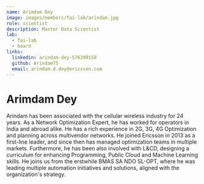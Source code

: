 ```yaml
---
name: Arimdam Dey
image: images/members/fai-lab/arindam.jpg
role: scientist
description: Master Data Scientist
lab: 
  - fai-lab
  - board 
links:
  linkedin: arindam-dey-576309158
  github: Arindam75
  email: arindam.d.dey@ericsson.com
---
```


# Arimdam Dey

Arindam has been associated with the cellular wireless industry for 24 years. As a Network Optimization Expert, he has worked for operators in India and abroad alike. He has a rich experience in 2G, 3G, 4G Optimization and planning across multivendor networks. He joined Ericsson in 2013 as a first-line leader, and since then has managed optimization teams in multiple markets.  Furthermore, he has been also involved with L&CD, designing a curriculum for enhancing Programming, Public Cloud and Machine Learning skills. He joins us from the erstwhile BMAS SA NDO SL-OPT, where he was leading multiple automation initiatives and solutions, aligned with the organization's strategy.
